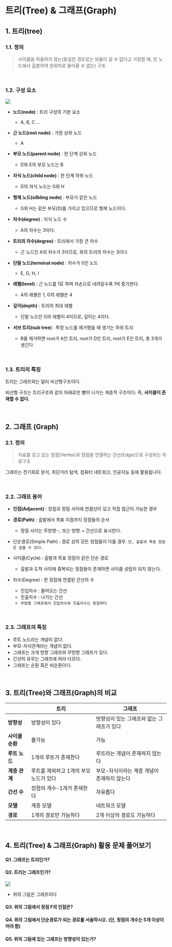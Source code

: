 # 트리(Tree) & 그래프(Graph)

## 1. 트리(tree)
### 1.1. 정의
> 사이클을 허용하지 않는(동일한 경로로는 되돌아 갈 수 없다고 가정할 때, 한 노드에서 출발하여 원위치로 돌아올 수 없는) 구조

<br>

### 1.2. 구성 요소
![](https://velog.velcdn.com/images/1109_haeun/post/5d1f296f-c540-4805-8310-929ac1b7ab0b/image.png)

- **노드(node)** : 트리 구성의 기본 요소
  - A, B, C ...
  
- **근 노드(root node)** : 가장 상위 노드

  - A
  
- **부모 노드(parent node)** : 한 단계 상위 노드
  - D와 E의 부모 노드는 B
- **자식 노드(child node)** : 한 단계 하위 노드
  - D의 자식 노드는 G와 H
- **형제 노드(silbling node)** : 부모가 같은 노드
  - G와 H는 같은 부모(D)를 가지고 있으므로 형제 노드이다.
- **차수(degree)** : 자식 노드 수
  - A의 차수는 3이다.
- **트리의 차수(degree)** : 트리에서 가장 큰 차수
  - 근 노드인 A의 차수가 3이므로, 위의 트리의 차수는 3이다.
- **단말 노드(terminal node)** : 차수가 0인 노드
  - E, G, H, I
- **레벨(level)** : 근 노드를 1로 하여 자손으로 내려갈수록 1씩 증가한다.
  - A의 레벨은 1, G의 레벨은 4
- **깊이(depth)** : 트리의 최대 레벨
  - 단말 노드인 G의 레벨이 4이므로, 깊이는 4이다.
- **서브 트리(sub tree)** : 특정 노드를 제거했을 때 생기는 하위 트리
  - B를 제거하면 root가 A인 트리, root가 D인 트리, root가 E인 트리, 총 3개가 생긴다.

<br>

### 1.3. 트리의 특징
트리는 그래프와는 달리 비선형구조이다.

비선형 구조는 트리구조와 같이 아래로만 뻗어 나가는 계층적 구조이다. 즉, **사이클이 존재할 수 없다.**

<br>

## 2. 그래프 (Graph)
### 2.1. 정의
> 자료를 갖고 있는 정점(Vertex)과 정점을 연결하는 간선(Edge)으로 구성되는 자료구조

그래프는 전기회로 분석, 최단거리 탐색, 컴퓨터 네트워크, 인공지능 등에 활용됩니다.

<br>

### 2.2. 그래프 용어
- **인접(Adjacent)** : 정점과 정점 사이에 연결선이 있고 직접 접근이 가능한 경우

- **경로(Path)** : 출발에서 목표 지점까지 정점들의 순서
  - 정점 사이는 무방향`ㅡ`, 또는 방향`->` 간선으로 표시한다.
- 단순경로(Simple Path) : 경로 상의 모든 정점들이 다를 경우. `단, 출발과 목표 정점은 같을 수 있다.`
- 사이클(Cycle) : 출발과 목표 정점이 같은 단순 경로
  - 출발과 도착 사이에 중복되는 정점들이 존재하면 사이클 성립이 되지 않는다.
- 차수(Degree) : 한 정점에 연결된 간선의 수
  - 진입차수 : 들어오는 간선
  - 진출차수 : 나가는 간선
  - `무방향 그래프에서 진입차수와 진출차수는 동일하다`
  
<br>

### 2.3. 그래프의 특징
- 루트 노드라는 개념이 없다.
- 부모-자식관계라는 개념이 없다.
- 그래프는 크게 방향 그래프와 무방향 그래프가 있다.
- 간선의 유무는 그래프에 따라 다르다.
- 그래프는 순환 혹은 비순환이다.

<br>

## 3. 트리(Tree)와 그래프(Graph)의 비교
||트리|그래프|
|---|---|---|
|**방향성**|방향성이 있다|방향성이 있는 그래프와 없는 그래프가 있다|
|**사이클 순환**|불가능|가능|
|**루트 노드**|1개의 루트가 존재한다|루트라는 개념이 존재하지 않는다|
|**계층 관계**|루트를 제외하고 1개의 부모노드가 있다|부모-자식이라는 계층 개념이 존재하지 않는다|
|**간선 수**|정점의 개수-1개가 존재한다|자유롭다|
|**모델**|계층 모델|네트워크 모델|
|**경로**|1개의 경로만 가능하다|2개 이상의 경로도 가능하다|

<br>

## 4. 트리(Tree) & 그래프(Graph) 활용 문제 풀어보기
#### Q1. 그래프는 트리인가?
#### Q2. 트리는 그래프인가?

![](https://velog.velcdn.com/images/1109_haeun/post/5d1f296f-c540-4805-8310-929ac1b7ab0b/image.png)
- 위의 그림은 그래프이다

#### Q3. 위의 그림에서 정점 F의 인접은?

#### Q4. 위의 그림에서 단순경로가 되는 경로를 서술하시오. (단, 정점의 개수는 5개 이상이어야 함)

#### Q5. 위의 그림에 있는 그래프는 방향성이 있는가?